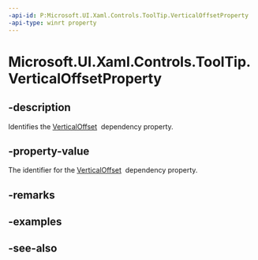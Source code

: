 ```yaml
---
-api-id: P:Microsoft.UI.Xaml.Controls.ToolTip.VerticalOffsetProperty
-api-type: winrt property
---
```


<!-- Property syntax
public Windows.UI.Xaml.DependencyProperty VerticalOffsetProperty { get; }
-->

# Microsoft.UI.Xaml.Controls.ToolTip.VerticalOffsetProperty

## -description
Identifies the [VerticalOffset](tooltip_verticaloffset.md)  dependency property.

## -property-value
The identifier for the [VerticalOffset](tooltip_verticaloffset.md)  dependency property.

## -remarks

## -examples

## -see-also
